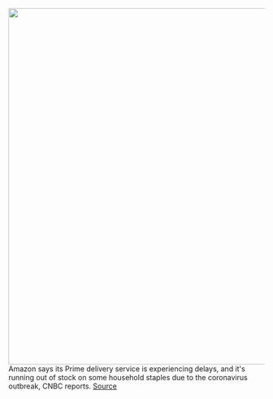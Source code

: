 <img src='https://cdn.vox-cdn.com/thumbor/ELi0Jolr4WtAXlONvbuUPHeaiuM=/0x0:2040x1360/1200x800/filters:focal(857x517:1183x843)/cdn.vox-cdn.com/uploads/chorus_image/image/66504186/acastro_181114_1777_amazon_hq2_0006.0.jpg' width='700px' /><br/>
Amazon says its Prime delivery service is experiencing delays, and it's running out of stock on some household staples due to the coronavirus outbreak, CNBC reports.
<a href='https://www.theverge.com/2020/3/15/21180737/amazon-deliveries-delayed-coronavirus'> Source <a/>